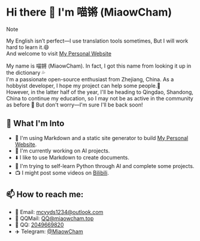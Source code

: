 # Hi there 👋 I'm 喵锵 (MiaowCham)

> [!note]
> My English isn’t perfect—I use translation tools sometimes, But I will work hard to learn it.😄  
> And welcome to visit [My Personal Website](https://miaowcham.top/)

My name is 喵锵 (MiaowCham). In fact, I got this name from looking it up in the dictionary 💦  
I'm a passionate open-source enthusiast from Zhejiang, China. As a hobbyist developer, I hope my project can help some people.🙏  
However, in the latter half of the year, I'll be heading to Qingdao, Shandong, China to continue my education, so I may not be as active in the community as before 🥲 But don't worry—I'm sure I'll be back soon!

## 🥰 What I'm Into
- 📃 I'm using Markdown and a static site generator to build [My Personal Website](https://miaowcham.top/).
- 🔭 I'm currently working on AI projects.
- ⬇️ I like to use Markdown to create documents.
- 🐍 I'm trying to self-learn Python through AI and complete some projects.
- 📺 I might post some videos on [Bilibili](https://space.bilibili.com/485769432).

## 📫 How to reach me:
- 📧 Email: mcyyds1234@outlook.com
- 📧 QQMail: QQ@miaowcham.top
- 🐧 QQ: [2049669820](https://qm.qq.com/q/qjU8Nm72fe)
- ✈️ Telegram: [@MiaowCham](https://t.me/miaowcham)
